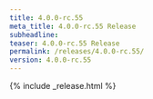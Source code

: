 ```yaml
---
title: 4.0.0-rc.55
meta_title: 4.0.0-rc.55 Release
subheadline: 
teaser: 4.0.0-rc.55 Release
permalink: /releases/4.0.0-rc.55/
version: 4.0.0-rc.55
---
```


{% include _release.html %}
